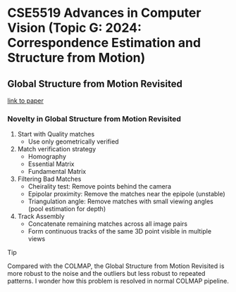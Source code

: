 # CSE5519 Advances in Computer Vision (Topic G: 2024: Correspondence Estimation and Structure from Motion)

## Global Structure from Motion Revisited

[link to paper](https://arxiv.org/pdf/2407.20219v1)

### Novelty in Global Structure from Motion Revisited

1. Start with Quality matches
   - Use only geometrically verified
2. Match verification strategy
   - Homography
   - Essential Matrix
   - Fundamental Matrix
3. Filtering Bad Matches
   - Cheirality test: Remove points behind the camera
   - Epipolar proximity: Remove the matches near the epipole (unstable)
   - Triangulation angle: Remove matches with small viewing angles (pool estimation for depth)
4. Track Assembly
   - Concatenate remaining matches across all image pairs
   - Form continuous tracks of the same 3D point visible in multiple views

> [!TIP]
>
> Compared with the COLMAP, the Global Structure from Motion Revisited is more robust to the noise and the outliers but less robust to repeated patterns. I wonder how this problem is resolved in normal COLMAP pipeline.